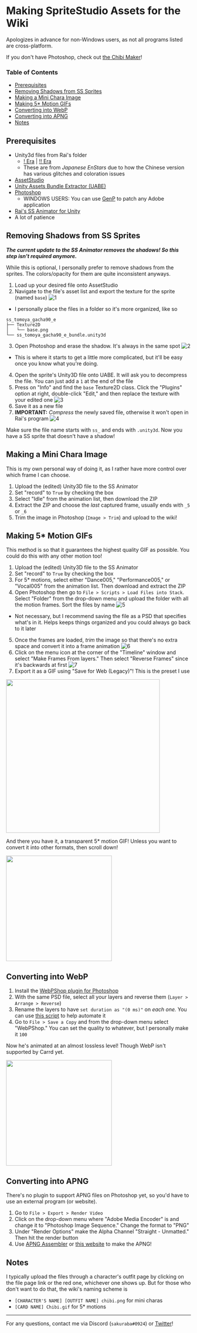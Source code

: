 # Making SpriteStudio Assets for the Wiki

Apologizes in advance for non-Windows users, as not all programs listed are cross-platform.

If you don't have Photoshop, check out [the Chibi Maker](https://gradualcolors.github.io/enstars-ss-maker/)!

### Table of Contents
- [Prerequisites](#prerequisites)
- [Removing Shadows from SS Sprites](#removing-shadows-from-ss-sprites)
- [Making a Mini Chara Image](#making-a-mini-chara-image)
- [Making 5\* Motion GIFs](#making-5-motion-gifs)
- [Converting into WebP](#converting-into-webp)
- [Converting into APNG](#converting-into-apng)
- [Notes](#notes)

## Prerequisites

- Unity3d files from Rai's folder
  - [! Era](https://drive.google.com/drive/folders/1D4AqhC1iGJW_OSIZI637pWKEyrJtoP5m?usp=sharing) \| [!! Era](https://drive.google.com/drive/folders/1botmhyMSbQyBsUFf0NMuj1ittAdgv-Zh?usp=sharing)
  - These are from *Japanese EnStars* due to how the Chinese version has various glitches and coloration issues
- [AssetStudio](https://github.com/Perfare/AssetStudio/releases)
- [Unity Assets Bundle Extractor (UABE)](https://github.com/DerPopo/UABE/releases)
- [Photoshop](https://www.adobe.com/products/photoshop.html)
  - WINDOWS USERS: You can use [GenP](https://cdn.discordapp.com/attachments/841024507312341033/859009057577500702/Adobe-GenP-2.7.zip) to patch any Adobe application
- [Rai's SS Animator for Unity](https://docs.google.com/document/d/1GrEY0CvLlToShug5bfooeV-Vryjsh0KhZSBT3-VA_uI/edit)
- A lot of patience

## Removing Shadows from SS Sprites

***The current update to the SS Animator removes the shadows! So this step isn't required anymore.***

While this is optional, I personally prefer to remove shadows from the sprites. The colors/opacity for them are quite inconsistent anyways.

1. Load up your desired file onto AssetStudio
2. Navigate to the file's asset list and export the texture for the sprite (named `base`)
![1](img/ss/1.gif)
  - I personally place the files in a folder so it's more organized, like so
  ```
  ss_tomoya_gacha90_e
  ├── Texture2D
  │   └── base.png
  └── ss_tomoya_gacha90_e_bundle.unity3d
  ```
3. Open Photoshop and erase the shadow. It's always in the same spot
![2](img/ss/2.gif)
  - This is where it starts to get a little more complicated, but it'll be easy once you know what you're doing.
4. Open the sprite's Unity3D file onto UABE. It will ask you to decompress the file. You can just add a `1` at the end of the file
5. Press on "Info" and find the `base` Texture2D class. Click the "Plugins" option at right, double-click "Edit," and then replace the texture with your edited one
![3](img/ss/3.gif)
6. Save it as a new file
7. **IMPORTANT:** *Compress* the newly saved file, otherwise it won't open in Rai's program
![4](img/ss/4.gif)

Make sure the file name starts with `ss_` and ends with `.unity3d`. Now you have a SS sprite that doesn't have a shadow!

## Making a Mini Chara Image

This is my own personal way of doing it, as I rather have more control over which frame I can choose.

1. Upload the (edited) Unity3D file to the SS Animator
2. Set "record" to `True` by checking the box
3. Select "Idle" from the animation list, then download the ZIP
4. Extract the ZIP and choose the *last* captured frame, usually ends with `_5` or `_6`
5. Trim the image in Photoshop (`Image > Trim`) and upload to the wiki!

## Making 5\* Motion GIFs

This method is so that it guarantees the highest quality GIF as possible. You could do this with any other motion too!

1. Upload the (edited) Unity3D file to the SS Animator
2. Set "record" to `True` by checking the box
3. For 5\* motions, select either "Dance005," "Performance005," or "Vocal005" from the animation list. Then download and extract the ZIP
4. Open Photoshop then go to `File > Scripts > Load Files into Stack`. Select "Folder" from the drop-down menu and upload the folder with all the motion frames. Sort the files by name
![5](img/ss/5.gif)
  - Not necessary, but I recommend saving the file as a PSD that specifies what's in it. Helps keeps things organized and you could always go back to it later
5. Once the frames are loaded, *trim* the image so that there's no extra space and convert it into a frame animation
![6](img/ss/6.gif)
6. Click on the menu icon at the corner of the "Timeline" window and select "Make Frames From layers." Then select "Reverse Frames" since it's backwards at first
![7](img/ss/7.gif)
7. Export it as a GIF using "Save for Web (Legacy)"! This is the preset I use
<img src="/enstars-wiki/p/img/ss/2.png" style="width: 419px; height: auto; display: block;">

And there you have it, a transparent 5\* motion GIF! Unless you want to convert it into other formats, then scroll down!

<img src="/enstars-wiki/p/img/ss/ss_tomoya_gacha90_e.gif" style="width: 288px; height: auto; display: block;">

## Converting into WebP

1. Install the [WebPShop plugin for Photoshop](https://github.com/webmproject/WebPShop)
2. With the same PSD file, select all your layers and reverse them (`Layer > Arrange > Reverse`)
3. Rename the layers to have `set duration as "(0 ms)"` on *each one.* You can use [this script](http://disq.us/url?url=http%3A%2F%2Fcl.ly%2FRjIj%2Fdownload%2F%3AjXdMQfZMN_h6EDR8j6jYcKCu2j8&cuid=935266) to help automate it
4. Go to `File > Save a Copy` and from the drop-down menu select "WebPShop." You can set the quality to whatever, but I personally make it `100`

Now he's animated at an almost lossless level! Though WebP isn't supported by Carrd yet.

<img src="/enstars-wiki/p/img/ss/ss_tomoya_gacha90_e.webp" style="width: 288px; height: auto; display: block;">

## Converting into APNG

There's no plugin to support APNG files on Photoshop yet, so you'd have to use an external program (or website).

1. Go to `File > Export > Render Video`
2. Click on the drop-down menu where "Adobe Media Encoder" is and change it to "Photoshop Image Sequence." Change the format to "PNG"
3. Under "Render Options" make the Alpha Channel "Straight - Unmatted." Then hit the render button
4. Use [APNG Assembler](https://sourceforge.net/projects/apngasm/) or [this website](http://littlesvr.ca/apng/assembler/assembler.php) to make the APNG!

## Notes

I typically upload the files through a character's outfit page by clicking on the file page link or the red one, whichever one shows up. But for those who don't want to do that, the wiki's naming scheme is
- `[CHARACTER'S NAME] [OUTFIT NAME] chibi.png` for mini charas
- `[CARD NAME] Chibi.gif` for 5\* motions

---

For any questions, contact me via Discord (`sakuraba#0924`) or [Twitter](https://twitter.com/riamuyumemi)!
